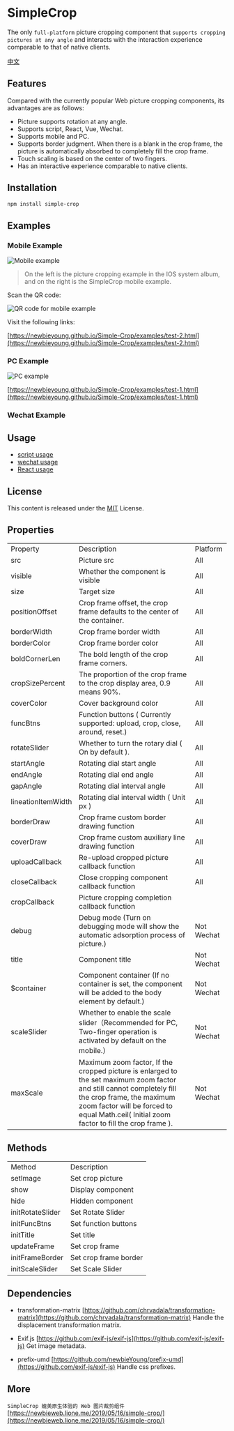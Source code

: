 # SimpleCrop

The only `full-platform` picture cropping component that `supports cropping pictures at any angle` and interacts with the interaction experience comparable to that of native clients.

[中文](README.md)

## Features

Compared with the currently popular Web picture cropping components, its advantages are as follows:

- Picture supports rotation at any angle.
- Supports script, React, Vue, Wechat.
- Supports mobile and PC.
- Supports border judgment. When there is a blank in the crop frame, the picture is automatically absorbed to completely fill the crop frame.
- Touch scaling is based on the center of two fingers.
- Has an interactive experience comparable to native clients.

## Installation

```bash
npm install simple-crop
```

## Examples

### Mobile Example

![Mobile example](https://newbieyoung.github.io/images/simple-crop-0.jpg)

> On the left is the picture cropping example in the IOS system album, and on the right is the SimpleCrop mobile example.

Scan the QR code:

![QR code for mobile example](https://newbieyoung.github.io/images/simple-crop-1.png)

Visit the following links:

[https://newbieyoung.github.io/Simple-Crop/examples/test-2.html](https://newbieyoung.github.io/Simple-Crop/examples/test-2.html)

### PC Example

![PC example](https://newbieyoung.github.io/images/simple-crop-11.jpg)

[https://newbieyoung.github.io/Simple-Crop/examples/test-1.html](https://newbieyoung.github.io/Simple-Crop/examples/test-1.html)

### Wechat Example

## Usage

- [script usage](USAGE-script.md)
- [wechat usage](USAGE-wechat.md)
- [React usage](USAGE-react.md)

## License

This content is released under the [MIT](http://opensource.org/licenses/MIT) License.

## Properties

<table style="word-break: normal;">
	<tr>
		<td>Property</td>
		<td>Description</td>
		<td>Platform</td>
	</tr>
	<tr>
		<td>src</td>
		<td>Picture src</td>
		<td>All</td>
	</tr>
	<tr>
		<td>visible</td>
		<td>Whether the component is visible</td>
		<td>All</td>
	</tr>
	<tr>
		<td>size</td>
		<td>Target size</td>
		<td>All</td>
	</tr>
	<tr>
		<td>positionOffset</td>
		<td>Crop frame offset, the crop frame defaults to the center of the container.</td>
		<td>All</td>
	</tr>
	<tr>
		<td>borderWidth</td>
		<td>Crop frame border width</td>
		<td>All</td>
	</tr>
	<tr>
		<td>borderColor</td>
		<td>Crop frame border color</td>
		<td>All</td>
	</tr>
	<tr>
		<td>boldCornerLen</td>
		<td>The bold length of the crop frame corners.</td>
		<td>All</td>
	</tr>
	<tr>
		<td>cropSizePercent</td>
		<td>The proportion of the crop frame to the crop display area, 0.9 means 90%.</td>
		<td>All</td>
	</tr>
	<tr>
		<td>coverColor</td>
		<td>Cover background color</td>
		<td>All</td>
	</tr>
	<tr>
		<td>funcBtns</td>
		<td>Function buttons ( Currently supported: upload, crop, close, around, reset.)</td>
		<td>All</td>
	</tr>
	<tr>
		<td>rotateSlider</td>
		<td>Whether to turn the rotary dial ( On by default ).</td>
		<td>All</td>
	</tr>
	<tr>
		<td>startAngle</td>
		<td>Rotating dial start angle</td>
		<td>All</td>
	</tr>
	<tr>
		<td>endAngle</td>
		<td>Rotating dial end angle</td>
		<td>All</td>
	</tr>
	<tr>
		<td>gapAngle</td>
		<td>Rotating dial interval angle</td>
		<td>All</td>
	</tr>
	<tr>
		<td>lineationItemWidth</td>
		<td>Rotating dial interval width ( Unit px )</td>
		<td>All</td>
	</tr>
	<tr>
		<td>borderDraw</td>
		<td>Crop frame custom border drawing function</td>
		<td>All</td>
	</tr>
	<tr>
		<td>coverDraw</td>
		<td>Crop frame custom auxiliary line drawing function</td>
		<td>All</td>
	</tr>
	<tr>
		<td>uploadCallback</td>
		<td>Re-upload cropped picture callback function</td>
		<td>All</td>
	</tr>
	<tr>
		<td>closeCallback</td>
		<td>Close cropping component callback function</td>
		<td>All</td>
	</tr>
	<tr>
		<td>cropCallback</td>
		<td>Picture cropping completion callback function</td>
	</tr>
	<tr>
		<td>debug</td>
		<td>Debug mode (Turn on debugging mode will show the automatic adsorption process of picture.) </td>
		<td>Not Wechat</td>
	</tr>
	<tr>
		<td>title</td>
		<td>Component title</td>
		<td>Not Wechat</td>
	</tr>
	<tr>
		<td>$container</td>
		<td>Component container (If no container is set, the component will be added to the body element by default.)</td>
		<td>Not Wechat</td>
	</tr>
	<tr>
		<td>scaleSlider</td>
		<td>Whether to enable the scale slider（Recommended for PC, Two-finger operation is activated by default on the mobile.）</td>
		<td>Not Wechat</td>
	</tr>
	<tr>
		<td>maxScale</td>
		<td>Maximum zoom factor, If the cropped picture is enlarged to the set maximum zoom factor and still cannot completely fill the crop frame, the maximum zoom factor will be forced to equal Math.ceil( Initial zoom factor to fill the crop frame ).</td>
		<td>Not Wechat</td>
	</tr>
</table>

## Methods

<table style="word-break: normal;">
	<tr>
		<td>Method</td>
		<td>Description</td>
	</tr>
	<tr>
		<td>setImage</td>
		<td>Set crop picture</td>
	</tr>
	<tr>
		<td>show</td>
		<td>Display component</td>
	</tr>
	<tr>
		<td>hide</td>
		<td>Hidden component</td>
	</tr>
	<tr>
		<td>initRotateSlider</td>
		<td>Set Rotate Slider</td>
	</tr>
	<tr>
		<td>initFuncBtns</td>
		<td>Set function buttons</td>
	</tr>
	<tr>
		<td>initTitle</td>
		<td>Set title</td>
	</tr>
	<tr>
		<td>updateFrame</td>
		<td>Set crop frame</td>
	</tr>
	<tr>
		<td>initFrameBorder</td>
		<td>Set crop frame border</td>
	</tr>
	<tr>
		<td>initScaleSlider</td>
		<td>Set Scale Slider</td>
	</tr>
</table>

## Dependencies

- transformation-matrix [https://github.com/chrvadala/transformation-matrix](https://github.com/chrvadala/transformation-matrix) Handle the displacement transformation matrix.

- Exif.js [https://github.com/exif-js/exif-js](https://github.com/exif-js/exif-js) Get image metadata.

- prefix-umd [https://github.com/newbieYoung/prefix-umd](https://github.com/exif-js/exif-js) Handle css prefixes.

## More

`SimpleCrop 媲美原生体验的 Web 图片裁剪组件` [https://newbieweb.lione.me/2019/05/16/simple-crop/](https://newbieweb.lione.me/2019/05/16/simple-crop/)
